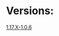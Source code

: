 # Versions:

[1.17.X-1.0.6](https://github.com/PugsMods/WoneWay/tree/c28a139055b857783156177e84ab2c5487e71a9b)
